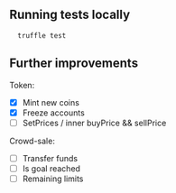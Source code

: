 ## Running tests locally

```
  truffle test
```

## Further improvements

Token:

* [X] Mint new coins
* [X] Freeze accounts
* [ ] SetPrices / inner buyPrice && sellPrice

Crowd-sale:

* [ ] Transfer funds
* [ ] Is goal reached
* [ ] Remaining limits

